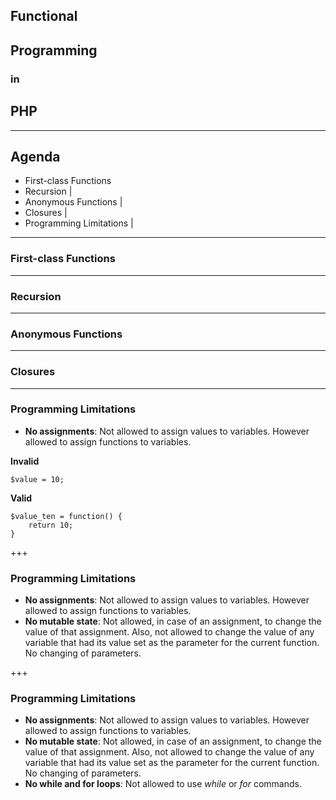 ## Functional

## Programming

### in

## PHP 

---

## Agenda

- First-class Functions
- Recursion |
- Anonymous Functions |
- Closures |
- Programming Limitations |

---

### First-class Functions

---

### Recursion

---

### Anonymous Functions

---

### Closures

---

### Programming Limitations

- **No assignments**: Not allowed to assign values to variables. However allowed to assign functions to variables.

**Invalid**

```
$value = 10;
```

**Valid**

```
$value_ten = function() {
    return 10;
}
```

+++

### Programming Limitations

- **No assignments**: Not allowed to assign values to variables. However allowed to assign functions to variables.
- **No mutable state**: Not allowed, in case of an assignment, to change the value of that assignment.  Also, not allowed to change the value of any variable that had its value set as the parameter for the current function.  No changing of parameters.

+++

### Programming Limitations

- **No assignments**: Not allowed to assign values to variables. However allowed to assign functions to variables.
- **No mutable state**: Not allowed, in case of an assignment, to change the value of that assignment.  Also, not allowed to change the value of any variable that had its value set as the parameter for the current function.  No changing of parameters.
- **No while and for loops**: Not allowed to use *while* or *for* commands.